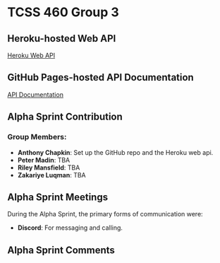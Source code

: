 # TCSS 460 Group 3

## Heroku-hosted Web API

[Heroku Web API](https://group3-tcss460-web-api-c867cd962f17.herokuapp.com/)

## GitHub Pages-hosted API Documentation

[API Documentation](https://anthonyvchapkin.github.io/group3-tcss460/)

## Alpha Sprint Contribution

### Group Members:

- **Anthony Chapkin**: Set up the GitHub repo and the Heroku web api.
- **Peter Madin**: TBA
- **Riley Mansfield**: TBA
- **Zakariye Luqman**: TBA

## Alpha Sprint Meetings

During the Alpha Sprint, the primary forms of communication were:

- **Discord**: For messaging and calling.

## Alpha Sprint Comments
